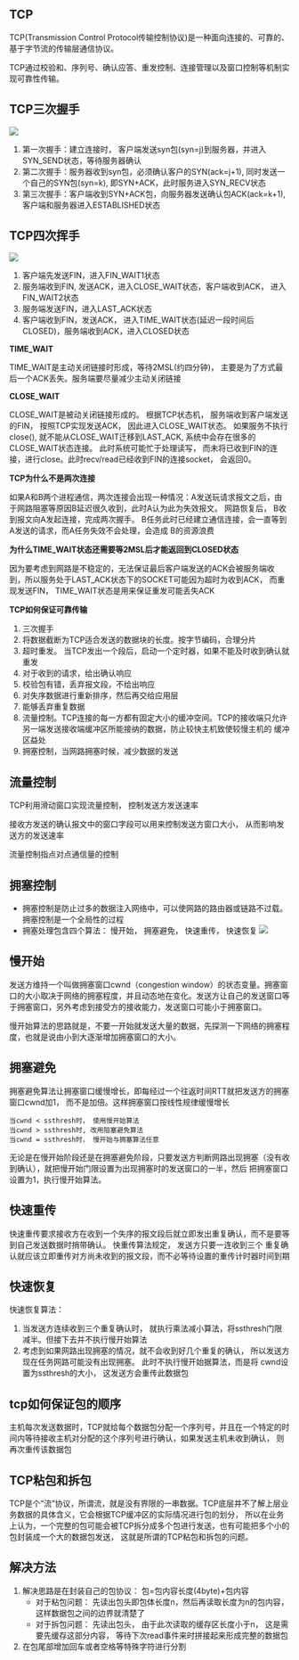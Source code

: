 TCP
-

TCP(Transmission Control Protocol传输控制协议)是一种面向连接的、可靠的、基于字节流的传输层通信协议。

TCP通过校验和、序列号、确认应答、重发控制、连接管理以及窗口控制等机制实现可靠性传输。

TCP三次握手
-
    
   ![](../public/tcp-three.png)
   1. 第一次握手：建立连接时， 客户端发送syn包(syn=j)到服务器，并进入SYN_SEND状态，等待服务器确认
   2. 第二次握手：服务器收到syn包，必须确认客户的SYN(ack=j+1), 同时发送一个自己的SYN包(syn=k), 即SYN+ACK，此时服务进入SYN_RECV状态
   3. 第三次握手：客户端收到SYN+ACK包，向服务器发送确认包ACK(ack=k+1), 客户端和服务器进入ESTABLISHED状态

TCP四次挥手
-

   ![](../public/tcp-four.png)
   1. 客户端先发送FIN，进入FIN_WAIT1状态
   2. 服务端收到FIN, 发送ACK，进入CLOSE_WAIT状态，客户端收到ACK， 进入FIN_WAIT2状态
   3. 服务端发送FIN，进入LAST_ACK状态
   4. 客户端收到FIN，发送ACK， 进入TIME_WAIT状态(延迟一段时间后CLOSED)，服务端收到ACK，进入CLOSED状态

   **TIME_WAIT**
   
   TIME_WAIT是主动关闭链接时形成，等待2MSL(约四分钟)， 主要是为了方式最后一个ACK丢失。服务端要尽量减少主动关闭链接
   
   **CLOSE_WAIT**
   
   CLOSE_WAIT是被动关闭链接形成的。 根据TCP状态机， 服务端收到客户端发送的FIN， 按照TCP实现发送ACK， 因此进入CLOSE_WAIT状态。
   如果服务不执行close(), 就不能从CLOSE_WAIT迁移到LAST_ACK, 系统中会存在很多的CLOSE_WAIT状态连接。 此时系统可能忙于处理读写，
   而未将已收到FIN的连接，进行close。此时recv/read已经收到FIN的连接socket， 会返回0。

   **TCP为什么不是两次连接**
   
   如果A和B两个进程通信，两次连接会出现一种情况：A发送玩请求报文之后，由于网路阻塞等原因B延迟很久收到，此时A认为此为失效报文。 
   网路恢复后， B收到报文向A发起连接，完成两次握手。 B任务此时已经建立通信连接，会一直等到A发送的请求，而A任务失效不会处理，会造成
   B的资源浪费
   
   **为什么TIME_WAIT状态还需要等2MSL后才能返回到CLOSED状态**
   
   因为要考虑到网路是不稳定的，无法保证最后客户端发送的ACK会被服务端收到，所以服务处于LAST_ACK状态下的SOCKET可能因为超时为收到ACK，
   而重现发送FIN， TIME_WAIT状态是用来保证重发可能丢失ACK
   
   **TCP如何保证可靠传输**
   1. 三次握手
   2. 将数据截断为TCP适合发送的数据块的长度。按字节编码，合理分片
   3. 超时重发。 当TCP发出一个段后，启动一个定时器，如果不能及时收到确认就重发
   4. 对于收到的请求，给出确认响应
   5. 校验包有错，丢弃报文段，不给出响应
   6. 对失序数据进行重新排序，然后再交给应用层
   7. 能够丢弃重复数据
   8. 流量控制。TCP连接的每一方都有固定大小的缓冲空间。TCP的接收端只允许另一端发送接收端缓冲区所能接纳的数据，防止较快主机致使较慢主机的
      缓冲区益处
   9. 拥塞控制，当网路拥塞时候，减少数据的发送

流量控制
-

TCP利用滑动窗口实现流量控制， 控制发送方发送速率

接收方发送的确认报文中的窗口字段可以用来控制发送方窗口大小， 从而影响发送方的发送速率

流量控制指点对点通信量的控制

拥塞控制
-

- 拥塞控制是防止过多的数据注入网络中，可以使网路的路由器或链路不过载。 拥塞控制是一个全局性的过程
- 拥塞处理包含四个算法： 慢开始， 拥塞避免， 快速重传， 快速恢复
![](../public/avoid_congest.png)

慢开始
-

发送方维持一个叫做拥塞窗口cwnd（congestion window）的状态变量。拥塞窗口的大小取决于网络的拥塞程度，并且动态地在变化。发送方让自己的发送窗口等于拥塞窗口，另外考虑到接受方的接收能力，发送窗口可能小于拥塞窗口。

慢开始算法的思路就是，不要一开始就发送大量的数据，先探测一下网络的拥塞程度，也就是说由小到大逐渐增加拥塞窗口的大小。

拥塞避免
-

拥塞避免算法让拥塞窗口缓慢增长，即每经过一个往返时间RTT就把发送方的拥塞窗口cwnd加1， 而不是加倍。这样拥塞窗口按线性规律缓慢增长
        
    当cwnd < ssthresh时， 使用慢开始算法
    当cwnd > ssthresh时, 改用阻塞避免算法
    当cwnd = ssthresh时， 慢开始与拥塞算法任意
    
无论是在慢开始阶段还是在拥塞避免阶段，只要发送方判断网路出现拥塞（没有收到确认），就把慢开始门限设置为出现拥塞时的发送窗口的一半，然后
把拥塞窗口设置为1，执行慢开始算法。

快速重传
-

快速重传要求接收方在收到一个失序的报文段后就立即发出重复确认，而不是要等到自己发送数据时捎带确认。 快重传算法规定， 发送方只要一连收到三个
重复确认就应该立即重传对方尚未收到的报文段，而不必等待设置的重传计时器时间到期

快速恢复
-

快速恢复算法：
    
   1. 当发送方连续收到三个重复确认时， 就执行乘法减小算法，将ssthresh门限减半。但接下去并不执行慢开始算法
   2. 考虑到如果网路出现拥塞的情况，就不会收到好几个重复的确认， 所以发送方现在任务网路可能没有出现拥塞。 此时不执行慢开始据算法，而是将
      cwnd设置为ssthresh的大小， 这发送方会重传此数据包

tcp如何保证包的顺序
-

主机每次发送数据时，TCP就给每个数据包分配一个序列号，并且在一个特定的时间内等待接收主机对分配的这个序列号进行确认，如果发送主机未收到确认，
则再次重传该数据包

TCP粘包和拆包
-

TCP是个“流”协议，所谓流，就是没有界限的一串数据。TCP底层并不了解上层业务数据的具体含义，它会根据TCP缓冲区的实际情况进行包的划分，
所以在业务上认为，一个完整的包可能会被TCP拆分成多个包进行发送，也有可能把多个小的包封装成一个大的数据包发送，
这就是所谓的TCP粘包和拆包的问题。

解决方法
-

1. 解决思路是在封装自己的包协议： 包=包内容长度(4byte)+包内容
    * 对于粘包问题： 先读出包头即包体长度n，然后再读取长度为n的包内容， 这样数据包之间的边界就清楚了
    * 对于拆包问题： 先读出包头， 由于此次读取的缓存区长度小于n， 这是需要先缓存这部分内容， 等待下次read事件来时拼接起来形成完整的数据包
2. 在包尾部增加回车或者空格等特殊字符进行分割